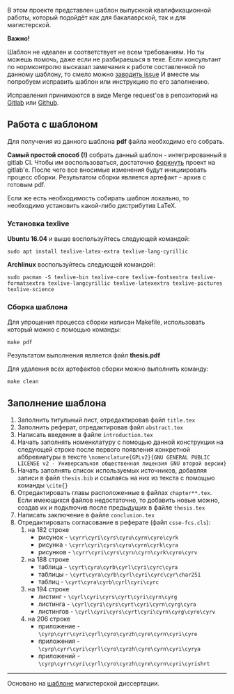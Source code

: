 В этом проекте представлен шаблон выпускной квалификационной работы, который подойдёт как для бакалаврской, так и для магистерской.

**Важно!**

Шаблон не идеален и соответствует не всем требованиям.
Но ты можешь помочь, даже если не разбираешься в техе.
Если консультант по нормконтролю высказал замечания к работе составленной по данному шаблону, то смело можно [заводить issue](https://gitlab.com/kspt-templates/thesis/issues/new)
И вместе мы попробуем исправить шаблон или инструкцию по его заполнению.

Исправления принимаются в виде Merge request'ов в репозиторий на [Gitlab](https://gitlab.com/kspt-templates/thesis) или [Github](https://github.com/kspt-templates/thesis).

## Работа с шаблоном

Для получения из данного шаблона **pdf** файла необходимо его собрать.

**Самый простой способ (!)** собрать данный шаблон - интегрированный в gitlab CI.
Чтобы им воспользоваться, достаточно [форкнуть](https://gitlab.com/kspt-templates/thesis/forks/new) проект на gitlab'е.
После чего все вносимые изменения будут инициировать процесс сборки. Результатом сборки является артефакт - архив с готовым pdf.

Если же есть необходимость собирать шаблон локально, то необходимо установить какой-либо дистрибутив LaTeX.

### Установка texlive

**Ubuntu 16.04** и выше воспользуйтесь следующей командой:

```
sudo apt install texlive-latex-extra texlive-lang-cyrillic
```

**Archlinux** воспользуйтесь следующей командой:

```
sudo pacman -S texlive-bin texlive-core texlive-fontsextra texlive-formatsextra texlive-langcyrillic texlive-latexextra texlive-pictures texlive-science 
```

### Сборка шаблона

Для упрощения процесса сборки написан Makefile, использовать который можно с помощью команды:

```
make pdf
```

Результатом выполнения является файл **thesis.pdf**

Для удаления всех артефактов сборки можно выполнить команду:
```
make clean
```

## Заполнение шаблона

1. Заполнить титульный лист, отредактировав файл `title.tex`
1. Заполнить реферат, отредактировав файл `abstract.tex`
1. Написать введение в файле `introduction.tex`
1. Начать заполнять номенклатуру с помощью данной конструкции на следующей строке после первого появления конкретной аббревиатуры в тексте `\nomenclature{GPLv2}{GNU GENERAL PUBLIC LICENSE v2 - Универсальная общественная лицензия GNU второй версии}`
1. Начать заполнять список используемых источников, добавляя записи в файл `thesis.bib` и ссылаясь на них из текста с помощью команды `\cite{}`
1. Отредактировать главы расположенные в файлах `chapter**.tex`.
Если имеющихся файлов недостаточно, то добавить новые можно, создав их и подключив после предыдущих в файле `thesis.tex`
1. Написать заключение в файле `conclusion.tex`
1. Отредактировать согласование в реферате (файл `csse-fcs.cls`):
	1. на 182 строке
		* рисунок - `\cyrr\cyri\cyrs\cyru\cyrn\cyro\cyrk`
		* рисунка - `\cyrr\cyri\cyrs\cyru\cyrn\cyrk\cyra`
		* рисунков - `\cyrr\cyri\cyrs\cyru\cyrn\cyrk\cyro\cyrv`
	1. на 188 строке 
		* таблица - `\cyrt\cyra\cyrb\cyrl\cyri\cyrc\cyra`
		* таблицы - `\cyrt\cyra\cyrb\cyrl\cyri\cyrc\cyr\char251`
		* таблиц - `\cyrt\cyra\cyrb\cyrl\cyri\cyrc`
	1. на 194 строке 
		* листинг - `\cyrl\cyri\cyrs\cyrt\cyri\cyrn\cyrg`
		* листинга - `\cyrl\cyri\cyrs\cyrt\cyri\cyrn\cyrg\cyra`
		* листингов - `\cyrl\cyri\cyrs\cyrt\cyri\cyrn\cyrg\cyro\cyrv`
	1. на 206 строке 
		* приложение - `\cyrp\cyrr\cyri\cyrl\cyro\cyrzh\cyre\cyrn\cyri\cyre`
		* приложения - `\cyrp\cyrr\cyri\cyrl\cyro\cyrzh\cyre\cyrn\cyri\cyrya`
		* приложений - `\cyrp\cyrr\cyri\cyrl\cyro\cyrzh\cyre\cyrn\cyri\cyrishrt`

_____

Основано на [шаблоне](https://bitbucket.org/ice_phoenix/csse-fcs-latex/) магистерской диссертации.

